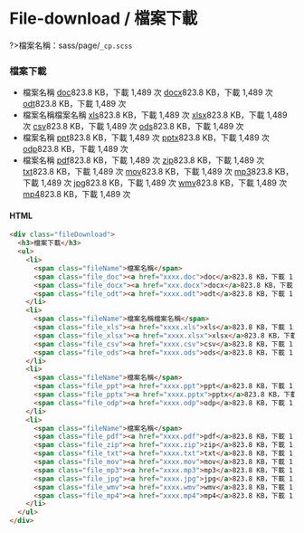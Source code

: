 # File-download / 檔案下載

?>檔案名稱：sass/page/`_cp.scss`

<div class="fileDownload">
                <h3>檔案下載</h3>
                <ul>
                  <li>
                    <span class="fileName">檔案名稱</span>
                    <span class="file_doc"><a href="xxxx.doc">doc</a>823.8 KB，下載 1,489 次</span>
                    <span class="file_docx"><a href="xxx.docx">docx</a>823.8 KB，下載 1,489 次</span>
                    <span class="file_odt"><a href="xxxx.odt">odt</a>823.8 KB，下載 1,489 次</span>
                  </li>
                  <li>
                    <span class="fileName">檔案名稱檔案名稱</span>
                    <span class="file_xls"><a href="xxxx.xls">xls</a>823.8 KB，下載 1,489 次</span>
                    <span class="file_xlsx"><a href="xxxx.xlsx">xlsx</a>823.8 KB，下載 1,489 次</span>
                    <span class="file_csv"><a href="xxxx.csv">csv</a>823.8 KB，下載 1,489 次</span>
                    <span class="file_ods"><a href="xxxx.ods">ods</a>823.8 KB，下載 1,489 次</span>
                  </li>
                  <li>
                    <span class="fileName">檔案名稱</span>
                    <span class="file_ppt"><a href="xxxx.ppt">ppt</a>823.8 KB，下載 1,489 次</span>
                    <span class="file_pptx"><a href="xxxx.pptx">pptx</a>823.8 KB，下載 1,489 次</span>
                    <span class="file_odp"><a href="xxxx.odp">odp</a>823.8 KB，下載 1,489 次</span>
                  </li>
                  <li>
                    <span class="fileName">檔案名稱</span>
                    <span class="file_pdf"><a href="xxxx.pdf">pdf</a>823.8 KB，下載 1,489 次</span>
                    <span class="file_zip"><a href="xxxx.zip">zip</a>823.8 KB，下載 1,489 次</span>
                    <span class="file_txt"><a href="xxxx.txt">txt</a>823.8 KB，下載 1,489 次</span>
                    <span class="file_mov"><a href="xxxx.mov">mov</a>823.8 KB，下載 1,489 次</span>
                    <span class="file_mp3"><a href="xxxx.mp3">mp3</a>823.8 KB，下載 1,489 次</span>
                    <span class="file_jpg"><a href="xxxx.jpg">jpg</a>823.8 KB，下載 1,489 次</span>
                    <span class="file_wmv"><a href="xxxx.wmv">wmv</a>823.8 KB，下載 1,489 次</span>
                    <span class="file_mp4"><a href="xxxx.mp4">mp4</a>823.8 KB，下載 1,489 次</span>
                  </li>
                </ul>
              </div>

<!-- tabs:start -->

#### **HTML**

```html
<div class="fileDownload">
  <h3>檔案下載</h3>
  <ul>
    <li>
      <span class="fileName">檔案名稱</span>
      <span class="file_doc"><a href="xxxx.doc">doc</a>823.8 KB，下載 1,489 次</span>
      <span class="file_docx"><a href="xxx.docx">docx</a>823.8 KB，下載 1,489 次</span>
      <span class="file_odt"><a href="xxxx.odt">odt</a>823.8 KB，下載 1,489 次</span>
    </li>
    <li>
      <span class="fileName">檔案名稱檔案名稱</span>
      <span class="file_xls"><a href="xxxx.xls">xls</a>823.8 KB，下載 1,489 次</span>
      <span class="file_xlsx"><a href="xxxx.xlsx">xlsx</a>823.8 KB，下載 1,489 次</span>
      <span class="file_csv"><a href="xxxx.csv">csv</a>823.8 KB，下載 1,489 次</span>
      <span class="file_ods"><a href="xxxx.ods">ods</a>823.8 KB，下載 1,489 次</span>
    </li>
    <li>
      <span class="fileName">檔案名稱</span>
      <span class="file_ppt"><a href="xxxx.ppt">ppt</a>823.8 KB，下載 1,489 次</span>
      <span class="file_pptx"><a href="xxxx.pptx">pptx</a>823.8 KB，下載 1,489 次</span>
      <span class="file_odp"><a href="xxxx.odp">odp</a>823.8 KB，下載 1,489 次</span>
    </li>
    <li>
      <span class="fileName">檔案名稱</span>
      <span class="file_pdf"><a href="xxxx.pdf">pdf</a>823.8 KB，下載 1,489 次</span>
      <span class="file_zip"><a href="xxxx.zip">zip</a>823.8 KB，下載 1,489 次</span>
      <span class="file_txt"><a href="xxxx.txt">txt</a>823.8 KB，下載 1,489 次</span>
      <span class="file_mov"><a href="xxxx.mov">mov</a>823.8 KB，下載 1,489 次</span>
      <span class="file_mp3"><a href="xxxx.mp3">mp3</a>823.8 KB，下載 1,489 次</span>
      <span class="file_jpg"><a href="xxxx.jpg">jpg</a>823.8 KB，下載 1,489 次</span>
      <span class="file_wmv"><a href="xxxx.wmv">wmv</a>823.8 KB，下載 1,489 次</span>
      <span class="file_mp4"><a href="xxxx.mp4">mp4</a>823.8 KB，下載 1,489 次</span>
    </li>
  </ul>
</div>
```

<!-- tabs:end -->

<!-- <iframe height="450" style="width: 100%;" scrolling="no" title="File-download / 檔案下載" src="https://codepen.io/u00hyui/embed/vYgoJLd?height=265&theme-id=dark&default-tab=html,result" frameborder="no" loading="lazy" allowtransparency="true" allowfullscreen="true">
  See the Pen <a href='https://codepen.io/u00hyui/pen/vYgoJLd'>File-download / 檔案下載</a> by u00hyui
  (<a href='https://codepen.io/u00hyui'>@u00hyui</a>) on <a href='https://codepen.io'>CodePen</a>.
</iframe> -->

<link rel="stylesheet" href="https://hywebu00.github.io/HyUI_v4.0/css/style.css" />
